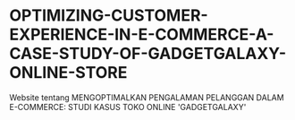 # OPTIMIZING-CUSTOMER-EXPERIENCE-IN-E-COMMERCE-A-CASE-STUDY-OF-GADGETGALAXY-ONLINE-STORE
Website tentang MENGOPTIMALKAN PENGALAMAN PELANGGAN DALAM E-COMMERCE: STUDI KASUS TOKO ONLINE 'GADGETGALAXY'
